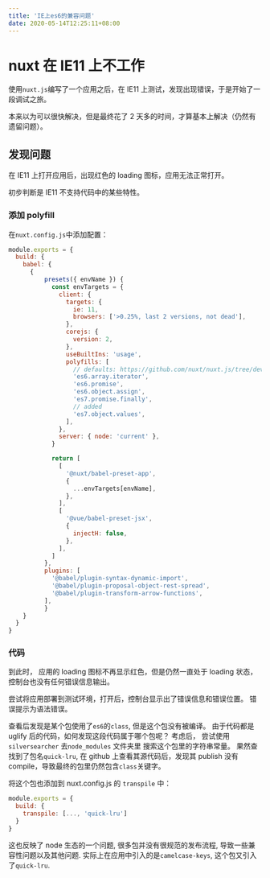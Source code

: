 ```yaml
---
title: 'IE上es6的兼容问题'
date: 2020-05-14T12:25:11+08:00
---
```


# nuxt 在 IE11 上不工作

使用`nuxt.js`编写了一个应用之后，在 IE11 上测试，发现出现错误，于是开始了一段调试之旅。

本来以为可以很快解决，但是最终花了 2 天多的时间，才算基本上解决（仍然有遗留问题）。

## 发现问题

在 IE11 上打开应用后，出现红色的 loading 图标，应用无法正常打开。

初步判断是 IE11 不支持代码中的某些特性。

### 添加 polyfill

在`nuxt.config.js`中添加配置：

```js
module.exports = {
  build: {
    babel: {
      {
          presets({ envName }) {
            const envTargets = {
              client: {
                targets: {
                  ie: 11,
                  browsers: ['>0.25%, last 2 versions, not dead'],
                },
                corejs: {
                  version: 2,
                },
                useBuiltIns: 'usage',
                polyfills: [
                  // defaults: https://github.com/nuxt/nuxt.js/tree/dev/packages/babel-preset-app#options
                  'es6.array.iterator',
                  'es6.promise',
                  'es6.object.assign',
                  'es7.promise.finally',
                  // added
                  'es7.object.values',
                ],
              },
              server: { node: 'current' },
            }

            return [
              [
                '@nuxt/babel-preset-app',
                {
                  ...envTargets[envName],
                },
              ],
              [
                '@vue/babel-preset-jsx',
                {
                  injectH: false,
                },
              ],
            ]
          },
          plugins: [
            '@babel/plugin-syntax-dynamic-import',
            '@babel/plugin-proposal-object-rest-spread',
            '@babel/plugin-transform-arrow-functions',
          ],
          }
    }
  }
}

```

### 代码

到此时， 应用的 loading 图标不再显示红色，但是仍然一直处于 loading 状态，
控制台也没有任何错误信息输出。

尝试将应用部署到测试环境，打开后，控制台显示出了错误信息和错误位置。
错误提示为语法错误。

查看后发现是某个包使用了`es6`的`class`, 但是这个包没有被编译。
由于代码都是 uglify 后的代码，如何发现这段代码属于哪个包呢？
考虑后， 尝试使用 `silversearcher` 去`node_modules` 文件夹里
搜索这个包里的字符串常量。
果然查找到了包名`quick-lru`, 在 github 上查看其源代码后，发现其 publish 没有
compile，导致最终的包里仍然包含`class`关键字。

将这个包也添加到 nuxt.config.js 的 `transpile` 中：

```js
module.exports = {
  build: {
    transpile: [..., 'quick-lru']
  }
}
```

这也反映了 node 生态的一个问题, 很多包并没有很规范的发布流程, 导致一些兼容性问题以及其他问题.
实际上在应用中引入的是`camelcase-keys`, 这个包又引入了`quick-lru`.
